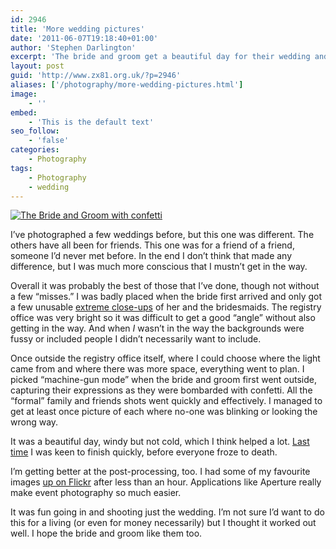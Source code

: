 ```yaml
---
id: 2946
title: 'More wedding pictures'
date: '2011-06-07T19:18:40+01:00'
author: 'Stephen Darlington'
excerpt: 'The bride and groom get a beautiful day for their wedding and I get some decent images of the occasion.'
layout: post
guid: 'http://www.zx81.org.uk/?p=2946'
aliases: ['/photography/more-wedding-pictures.html']
image:
    - ''
embed:
    - 'This is the default text'
seo_follow:
    - 'false'
categories:
    - Photography
tags:
    - Photography
    - wedding
---
```


[![The Bride and Groom with confetti](https://i0.wp.com/farm4.static.flickr.com/3064/5796761299_1218636c46.jpg?resize=500%2C333)](http://www.flickr.com/photos/stephendarlington/5796761299/ "The Bride and Groom with confetti by stephendarlington, on Flickr")

I’ve photographed a few weddings before, but this one was different. The others have all been for friends. This one was for a friend of a friend, someone I’d never met before. In the end I don’t think that made any difference, but I was much more conscious that I mustn’t get in the way.

Overall it was probably the best of those that I’ve done, though not without a few “misses.” I was badly placed when the bride first arrived and only got a few unusable [extreme close-ups](http://www.youtube.com/watch?v=Lkmp_8TZRnQ) of her and the bridesmaids. The registry office was very bright so it was difficult to get a good “angle” without also getting in the way. And when *I* wasn’t in the way the backgrounds were fussy or included people I didn’t necessarily want to include.

Once outside the registry office itself, where I could choose where the light came from and where there was more space, everything went to plan. I picked “machine-gun mode” when the bride and groom first went outside, capturing their expressions as they were bombarded with confetti. All the “formal” family and friends shots went quickly and effectively. I managed to get at least once picture of each where no-one was blinking or looking the wrong way.

It was a beautiful day, windy but not cold, which I think helped a lot. [Last time](/photography/white-wedding.html) I was keen to finish quickly, before everyone froze to death.

I’m getting better at the post-processing, too. I had some of my favourite images [up on Flickr](http://www.flickr.com/photos/stephendarlington/sets/72157626759185571/) after less than an hour. Applications like Aperture really make event photography so much easier.

It was fun going in and shooting just the wedding. I’m not sure I’d want to do this for a living (or even for money necessarily) but I thought it worked out well. I hope the bride and groom like them too.